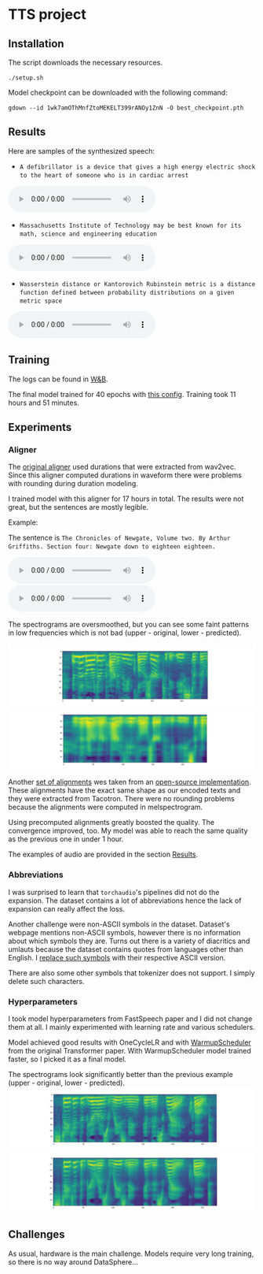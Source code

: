 # TTS project

## Installation

The script downloads the necessary resources.

```shell script
./setup.sh
```

Model checkpoint can be downloaded with the following command:
```shell script
gdown --id 1wk7amOThMnfZtoMEKELT399rANOy1ZnN -O best_checkpoint.pth
```

## Results

Here are samples of the synthesized speech:

* `A defibrillator is a device that gives a high energy electric shock to the heart of someone who is in cardiac arrest`

![Predicted audio](./audio_samples/test0.wav)

* `Massachusetts Institute of Technology may be best known for its math, science and engineering education`

![Predicted audio](./audio_samples/test1.wav)

* `Wasserstein distance or Kantorovich Rubinstein metric is a distance function defined between probability distributions on a given metric space`

![Predicted audio](./audio_samples/test2.wav)

## Training

The logs can be found in [W&B](https://wandb.ai/ngtvx/tts-hw/runs/3qovc0uj/).

The final model trained for 40 epochs with [this config](./tts_hw/configs/full_config.json). Training took 11 hours and 51 minutes.

## Experiments

### Aligner
The [original aligner](./tts_hw/alignment/grapheme_aligner.py) used durations that were extracted from wav2vec. Since this aligner computed durations in waveform there were problems with rounding during duration modeling. 

I trained model with this aligner for 17 hours in total. The results were not great, but the sentences are mostly legible.

Example:

The sentence is `The Chronicles of Newgate, Volume two. By Arthur Griffiths. Section four: Newgate down to eighteen eighteen.`

![Original audio](audio_samples/true_orig_aligner.wav)
![Predicted audio](audio_samples/predicted_orig_aligner.wav)

The spectrograms are oversmoothed, but you can see some faint patterns in low frequencies which is not bad (upper - original, lower - predicted).

![Original spectrogram](imgs/true_orig_aligner.png)
![Predicted spectrogram](imgs/predicted_orig_aligner.png)


Another [set of alignments](./tts_hw/alignment/precomp_aligner.py) wes taken from an [open-source implementation](https://github.com/xcmyz/FastSpeech). These alignments have the exact same shape as our encoded texts and they were extracted from Tacotron. There were no rounding problems because the alignments were computed in melspectrogram.

Using precomputed alignments greatly boosted the quality. The convergence improved, too. My model was able to reach the same quality as the previous one in under 1 hour.

The examples of audio are provided in the section [Results](#results). 


### Abbreviations
I was surprised to learn that `torchaudio`'s pipelines did not do the expansion. The dataset contains a lot of abbreviations hence the lack of expansion can really affect the loss. 

Another challenge were non-ASCII symbols in the dataset. Dataset's webpage mentions non-ASCII symbols, however there is no information about which symbols they are. Turns out there is a variety of diacritics and umlauts because the dataset contains quotes from languages other than English. I [replace such symbols](./tts_hw/datasets/lj_dataset.py#L58) with their respective ASCII version.

There are also some other symbols that tokenizer does not support. I simply delete such characters.

### Hyperparameters
I took model hyperparameters from FastSpeech paper and I did not change them at all. I mainly experimented with learning rate and various schedulers.

Model achieved good results with OneCycleLR and with [WarmupScheduler](./tts_hw/schedulers/noam.py) from the original Transformer paper. With WarmupScheduler model trained faster, so I picked it as a final model.

The spectrograms look significantly better than the previous example (upper - original, lower - predicted).
![Original spectrogram](imgs/true_final.png)
![Predicted spectrogram](imgs/predicted_final.png)

## Challenges

As usual, hardware is the main challenge. Models require very long training, so there is no way around DataSphere...
